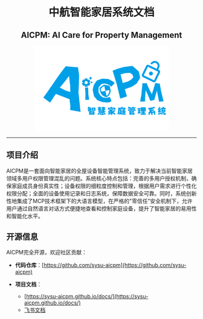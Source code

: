 <h1><center>中航智能家居系统文档</center></h1>

<center><h2>AICPM: AI Care for Property Management</h2></center>

<center><img src='assets/aicpm.png' style="zoom:35%;"></center>

___

## 项目介绍

AICPM是一套面向智能家居的全屋设备智能管理系统，致力于解决当前智能家居领域多用户权限管理混乱的问题。系统核心特点包括：完善的多用户授权机制，确保家庭成员身份真实性；设备权限的细粒度控制和管理，根据用户需求进行个性化权限分配；全面的设备使用记录和日志系统，保障数据安全可靠。同时，系统创新性地集成了MCP技术框架下的大语言模型，在严格的"零信任"安全机制下，允许用户通过自然语言对话方式便捷地查看和控制家庭设备，提升了智能家居的易用性和智能化水平。

## 开源信息

AICPM完全开源，欢迎社区贡献：

- **代码仓库**：[https://github.com/sysu-aicpm](https://github.com/sysu-aicpm)

- **项目文档**：
    - [https://sysu-aicpm.github.io/docs/](https://sysu-aicpm.github.io/docs/)
    - [飞书文档](https://sysu-aicpm.feishu.cn/wiki/RMe5w4IUHiw0dkk5QF5cUysrnMe)